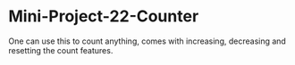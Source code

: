 # Mini-Project-22-Counter
One can use this to count anything, comes with increasing, decreasing and resetting the count features.
